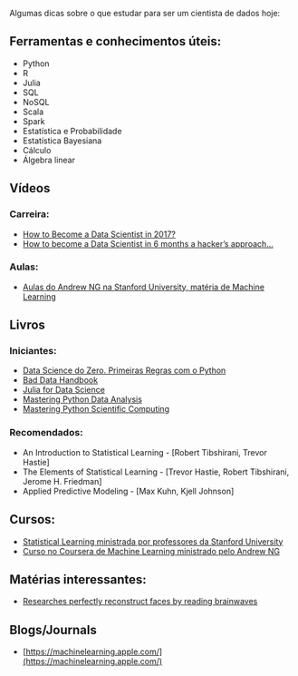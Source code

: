 Algumas dicas sobre o que estudar para ser um cientista de dados hoje:

## Ferramentas e conhecimentos úteis:
  - Python
  - R
  - Julia
  - SQL
  - NoSQL 
  - Scala
  - Spark
  - Estatística e Probabilidade 
  - Estatística Bayesiana
  - Cálculo
  - Álgebra linear

## Vídeos

### Carreira:
  - [How to Become a Data Scientist in 2017?](https://youtu.be/ccCblUZFM0w)
  - [How to become a Data Scientist in 6 months a hacker’s approach...](https://www.youtube.com/watch?v=rIofV14c0tc)

### Aulas:
  - [Aulas do Andrew NG na Stanford University, matéria de Machine Learning](https://www.youtube.com/watch?v=UzxYlbK2c7E&list=PLJ_CMbwA6bT-n1W0mgOlYwccZ-j6gBXqE)

## Livros

### Iniciantes: 
  - [Data Science do Zero. Primeiras Regras com o Python](https://books.google.com.br/books/about/DATA_SCIENCE_DO_ZERO.html?id=EWJCvgAACAAJ&redir_esc=y) 
  - [Bad Data Handbook](https://books.google.com.br/books?id=J6jTaDSg3sYC&printsec=frontcover&dq=Bad+Data&hl=pt-BR&sa=X&ved=0ahUKEwjqgfX0-5PVAhUBF5AKHd0vDDMQ6AEIJjAA#v=onepage&q=Bad%20Data&f=false) 
  - [Julia for Data Science](https://books.google.com.br/books?id=Bn9cDgAAQBAJ&printsec=frontcover&dq=Julia+for+data+science&hl=pt-BR&sa=X&ved=0ahUKEwjVybvF_ZPVAhUKOZAKHQd_BIkQ6AEIJjAA#v=onepage&q=Julia%20for%20data%20science&f=false)
  - [Mastering Python Data Analysis](https://books.google.com.br/books?id=_vtvDQAAQBAJ&printsec=frontcover&dq=Mastering+Python+Scientific+Computing&hl=pt-BR&sa=X&ved=0ahUKEwjb1vLI_pPVAhWFi5AKHVCICccQ6AEINzAC#v=onepage&q=Mastering%20Python%20Scientific%20Computing&f=false)
  - [Mastering Python Scientific Computing](https://books.google.com.br/books?id=6NROCwAAQBAJ&printsec=frontcover&dq=Mastering+Python+Scientific+Computing&hl=pt-BR&sa=X&ved=0ahUKEwjb1vLI_pPVAhWFi5AKHVCICccQ6AEIJjAA#v=onepage&q=Mastering%20Python%20Scientific%20Computing&f=false)
 
### Recomendados:
  - An Introduction to Statistical Learning - [Robert Tibshirani, Trevor Hastie]
  - The Elements of Statistical Learning - [Trevor Hastie, Robert Tibshirani, Jerome H. Friedman]
  - Applied Predictive Modeling - [Max Kuhn, Kjell Johnson]

## Cursos:
  -  [Statistical Learning ministrada por professores da Stanford University](https://lagunita.stanford.edu/courses/HumanitiesSciences/StatLearning/Winter2016/about)
  -  [Curso no Coursera de Machine Learning ministrado pelo Andrew NG](https://pt.coursera.org/learn/machine-learning)

## Matérias interessantes:
- [Researches perfectly reconstruct faces by reading brainwaves](https://singularityhub.com/2017/06/14/forget-police-sketches-researchers-perfectly-reconstruct-faces-by-reading-brainwaves/)

## Blogs/Journals
- [https://machinelearning.apple.com/](https://machinelearning.apple.com/)
